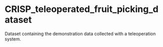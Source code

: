 # CRISP_teleoperated_fruit_picking_dataset
Dataset containing the demonstration data collected with a teleoperation system.
